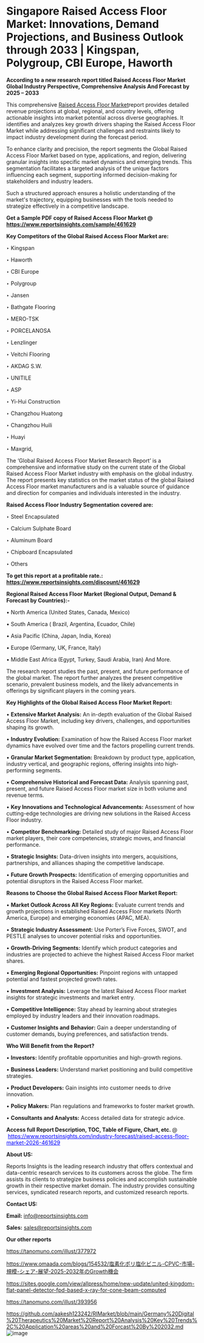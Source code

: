 # Singapore Raised Access Floor Market: Innovations, Demand Projections, and Business Outlook through 2033 | Kingspan, Polygroup, CBI Europe, Haworth

<strong>According to a new research report titled Raised Access Floor Market Global Industry Perspective, Comprehensive Analysis And Forecast by 2025 – 2033</strong>

This comprehensive <a href=https://www.reportsinsights.com/sample/461629>Raised Access Floor Market</a>report provides detailed revenue projections at global, regional, and country levels, offering actionable insights into market potential across diverse geographies. It identifies and analyzes key growth drivers shaping the Raised Access Floor Market while addressing significant challenges and restraints likely to impact industry development during the forecast period.

To enhance clarity and precision, the report segments the Global Raised Access Floor Market based on type, applications, and region, delivering granular insights into specific market dynamics and emerging trends. This segmentation facilitates a targeted analysis of the unique factors influencing each segment, supporting informed decision-making for stakeholders and industry leaders.

Such a structured approach ensures a holistic understanding of the market's trajectory, equipping businesses with the tools needed to strategize effectively in a competitive landscape.

<strong>Get a Sample PDF copy of Raised Access Floor Market </strong><strong>@<a href=https://www.reportsinsights.com/sample/461629 style=color:#0000ff;> https://www.reportsinsights.com/sample/461629</a></strong></font>

<strong>Key Competitors of the Global Raised Access Floor Market are:</strong>

‣ Kingspan

‣ Haworth

‣ CBI Europe

‣ Polygroup

‣ Jansen

‣ Bathgate Flooring

‣ MERO-TSK

‣ PORCELANOSA

‣ Lenzlinger

‣ Veitchi Flooring

‣ AKDAG S.W.

‣ UNITILE

‣ ASP

‣ Yi-Hui Construction

‣ Changzhou Huatong

‣ Changzhou Huili

‣ Huayi

‣ Maxgrid,

The ‘Global Raised Access Floor Market Research Report’ is a comprehensive and informative study on the current state of the Global Raised Access Floor Market industry with emphasis on the global industry. The report presents key statistics on the market status of the global Raised Access Floor market manufacturers and is a valuable source of guidance and direction for companies and individuals interested in the industry.

<strong>Raised Access Floor Industry Segmentation covered are:</strong>

‣ Steel Encapsulated

‣ Calcium Sulphate Board

‣ Aluminum Board

‣ Chipboard Encapsulated

‣ Others

<strong>To get this report at a profitable rate.: <a href=https://www.reportsinsights.com/discount/461629 style=color:#0000ff;>https://www.reportsinsights.com/discount/461629</a></strong></font>

<strong>Regional Raised Access Floor Market (Regional Output, Demand &amp; Forecast by Countries):-</strong>

• North America (United States, Canada, Mexico)

• South America ( Brazil, Argentina, Ecuador, Chile)

• Asia Pacific (China, Japan, India, Korea)

• Europe (Germany, UK, France, Italy)

• Middle East Africa (Egypt, Turkey, Saudi Arabia, Iran) And More.

The research report studies the past, present, and future performance of the global market. The report further analyzes the present competitive scenario, prevalent business models, and the likely advancements in offerings by significant players in the coming years.

<strong>Key Highlights of the Global Raised Access Floor Market Report:</strong>

• <strong>Extensive Market Analysis:</strong> An in-depth evaluation of the Global Raised Access Floor Market, including key drivers, challenges, and opportunities shaping its growth.

• <strong>Industry Evolution:</strong> Examination of how the Raised Access Floor market dynamics have evolved over time and the factors propelling current trends.

• <strong>Granular Market Segmentation:</strong> Breakdown by product type, application, industry vertical, and geographic regions, offering insights into high-performing segments.

• <strong>Comprehensive Historical and Forecast Data:</strong> Analysis spanning past, present, and future Raised Access Floor market size in both volume and revenue terms.

• <strong>Key Innovations and Technological Advancements:</strong> Assessment of how cutting-edge technologies are driving new solutions in the Raised Access Floor industry.

• <strong>Competitor Benchmarking:</strong> Detailed study of major Raised Access Floor market players, their core competencies, strategic moves, and financial performance.

• <strong>Strategic Insights:</strong> Data-driven insights into mergers, acquisitions, partnerships, and alliances shaping the competitive landscape.

• <strong>Future Growth Prospects:</strong> Identification of emerging opportunities and potential disruptors in the Raised Access Floor market.

<strong>Reasons to Choose the Global Raised Access Floor Market Report:</strong>

• <strong>Market Outlook Across All Key Regions:</strong> Evaluate current trends and growth projections in established Raised Access Floor markets (North America, Europe) and emerging economies (APAC, MEA).

• <strong>Strategic Industry Assessment:</strong> Use Porter’s Five Forces, SWOT, and PESTLE analyses to uncover potential risks and opportunities.

• <strong>Growth-Driving Segments:</strong> Identify which product categories and industries are projected to achieve the highest Raised Access Floor market shares.

• <strong>Emerging Regional Opportunities:</strong> Pinpoint regions with untapped potential and fastest projected growth rates.

• <strong>Investment Analysis:</strong> Leverage the latest Raised Access Floor market insights for strategic investments and market entry.

• <strong>Competitive Intelligence:</strong> Stay ahead by learning about strategies employed by industry leaders and their innovation roadmaps.

• <strong>Customer Insights and Behavior:</strong> Gain a deeper understanding of customer demands, buying preferences, and satisfaction trends.

<strong>Who Will Benefit from the Report?</strong>

• <strong>Investors:</strong> Identify profitable opportunities and high-growth regions.

• <strong>Business Leaders:</strong> Understand market positioning and build competitive strategies.

• <strong>Product Developers:</strong> Gain insights into customer needs to drive innovation.

• <strong>Policy Makers:</strong> Plan regulations and frameworks to foster market growth.

• <strong>Consultants and Analysts:</strong> Access detailed data for strategic advice.
</ul>
<strong>Access full Report Description, TOC, Table of Figure, Chart, etc. </strong>@  <a href=https://www.reportsinsights.com/industry-forecast/raised-access-floor-market-2026-461629 style=color:#0000ff;>https://www.reportsinsights.com/industry-forecast/raised-access-floor-market-2026-461629</a></font>

<strong><strong>About US</strong>:</strong>

Reports Insights is the leading research industry that offers contextual and data-centric research services to its customers across the globe. The firm assists its clients to strategize business policies and accomplish sustainable growth in their respective market domain. The industry provides consulting services, syndicated research reports, and customized research reports.

<strong>Contact US:</strong>

<p class=""""><b>Email:</b> <a href=mailto:info@reportsinsights.com>info@reportsinsights.com</a></p>
<p class=""""><b>Sales:</b> <a href=mailto:sales@reportsinsights.com>sales@reportsinsights.com</a></p>

<strong>Our other reports</strong>

<a href=https://tanomuno.com/illust/377972>https://tanomuno.com/illust/377972</a>

<a href=https://www.omaada.com/blogs/154532/塩素化ポリ塩化ビニル-CPVC-市場-規模-シェア-展望-2025-2032年のGrowth機会>https://www.omaada.com/blogs/154532/塩素化ポリ塩化ビニル-CPVC-市場-規模-シェア-展望-2025-2032年のGrowth機会</a>

<a href=https://sites.google.com/view/allpress/home/new-update/united-kingdom-flat-panel-detector-fpd-based-x-ray-for-cone-beam-computed>https://sites.google.com/view/allpress/home/new-update/united-kingdom-flat-panel-detector-fpd-based-x-ray-for-cone-beam-computed</a>

<a href=https://tanomuno.com/illust/393956>https://tanomuno.com/illust/393956</a>

<a href=https://github.com/aakesh123242/RIMarket/blob/main/Germany%20Digital%20Therapeutics%20Market%20Report%20Analysis%20Key%20Trends%2C%20Application%20areas%20and%20Forcast%20By%202032.md>https://github.com/aakesh123242/RIMarket/blob/main/Germany%20Digital%20Therapeutics%20Market%20Report%20Analysis%20Key%20Trends%2C%20Application%20areas%20and%20Forcast%20By%202032.md</a>
![image](https://github.com/user-attachments/assets/e036f6ba-8af5-4c3d-8b90-8d26588e341a)
